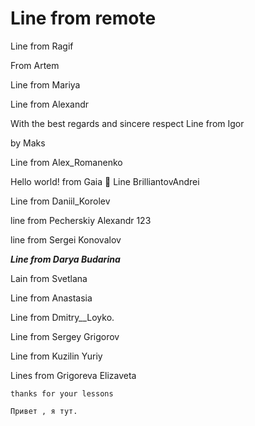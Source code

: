 # Line from remote

Line from Ragif

From Artem

Line from Mariya

Line from Alexandr

With the best regards and sincere respect Line from Igor

by Maks

Line from Alex_Romanenko

Hello world!
from Gaia 🤯
Line BrilliantovAndrei

Line from Daniil_Korolev

line from Pecherskiy Alexandr 123

line from Sergei Konovalov

_**Line from Darya Budarina**_

Lain from Svetlana

Line from Anastasia 

Line from Dmitry__Loyko.

Line from Sergey Grigorov

Line from Kuzilin Yuriy

Lines from Grigoreva Elizaveta
```
thanks for your lessons

Привет , я тут. 

```